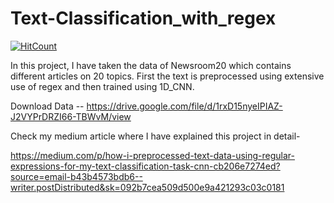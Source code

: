 # Text-Classification_with_regex  

[![HitCount](http://hits.dwyl.com/rishang007/Text-Classification_with_regex.svg)](http://hits.dwyl.com/rishang007/Text-Classification_with_regex)

In this project, I have taken the data of Newsroom20 which contains different articles on 20 topics. First the text is preprocessed using extensive use of regex and then trained using 1D_CNN.

Download Data -- https://drive.google.com/file/d/1rxD15nyeIPIAZ-J2VYPrDRZI66-TBWvM/view

Check my medium article where I have explained this project in detail-

https://medium.com/p/how-i-preprocessed-text-data-using-regular-expressions-for-my-text-classification-task-cnn-cb206e7274ed?source=email-b43b4573bdb6--writer.postDistributed&sk=092b7cea509d500e9a421293c03c0181
